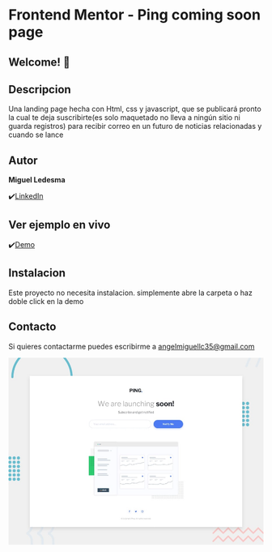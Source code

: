 # Frontend Mentor - Ping coming soon page



## Welcome! 👋

## Descripcion

Una landing page hecha con Html, css y javascript, que se publicará pronto la cual te deja suscribirte(es solo maquetado no lleva a ningún sitio ni guarda registros) para recibir correo en un futuro de noticias relacionadas y cuando se lance

## Autor
**Miguel Ledesma**

✔️[LinkedIn](https://www.linkedin.com/in/miguelledesmac)


## Ver ejemplo en vivo
✔️[Demo](https://miguelledesmac.github.io/ping-coming-soon-page-master/index.html)

## Instalacion
Este proyecto no necesita instalacion. simplemente abre la carpeta o haz doble click en la demo

## Contacto
Si quieres contactarme puedes escribirme a angelmiguellc35@gmail.com

![Design preview for the Ping coming soon page coding challenge](./design/desktop-preview.jpg)
